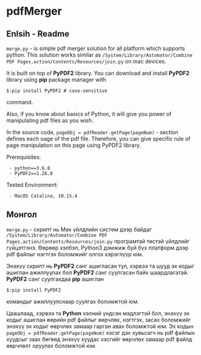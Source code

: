 # pdfMerger
## Enlsih - Readme
```merge.py``` - is simple pdf merger solution for all platform which supports python. This solution works similar as 
```/System/Library/Automator/Combine PDF Pages.action/Contents/Resources/join.py```
on mac devices. 

It is built on top of **PyPDF2** library. You can download and install **PyPDF2** library using **pip** package manager with 
```
$:pip install PyPDF2 # case-sensitive
```
command. 

Also, if you know about basics of Python, it will give you power of manipulating pdf files as you wish. 

In the source code, ```pageObj = pdfReader.getPage(pageNum)``` - section defines each oage of the pdf file. Therefore, you can give specific rule of page manipulation on this page using PyPDF2 library. 

Prerequisites: 
```
 - python==3.6.8
 - PyPDF2==1.26.0
```
Tested Environment:
```
 - MacOS Catalina, 10.15.4
```

## Монгол
```merge.py``` - скрипт нь Мак үйлдлийн систем дээр байдаг 
```/System/Library/Automator/Combine PDF Pages.action/Contents/Resources/join.py```
програмтай төстэй үйлдлийг гүйцэтгэнэ. Өөрөөр хэлбэл, Python3 дэмжиж буй бүх платформ дээр pdf файлыг нэгтгэх боломжийг олгох хэрэглүүр юм.

Энэхүү скрипт нь **PyPDF2** санг ашигласан тул, хэрвээ та шууд эх кодыг ашиглан ажиллуулах бол **PyPDF2** санг суулгасан байх шаардлагатай. 
**PyPDF2** санг суулгахдаа **pip** ашиглан 
```
$:pip install PyPDF2 
```
командыг ажиллуулснаар суулгах боломжтой юм. 

Цаашлаад, хэрвээ та **Python** хэлний үндсэн мэдлэгтэй бол, энэхүү эх кодыг ашиглан өөрийн pdf файлыг өөрчлөх, нэгтгэх, засах боломжийг энэхүү эх кодыг өөрчлөх замаар гарган авах боломжтой юм. Эх кодын ```pageObj = pdfReader.getPage(pageNum)``` хэсэг дэх хувьсагч нь pdf файлын хуудсыг заах бөгөөд энэхүү хуудас хэсгийг өөрчлөх замаар pdf файлд өөрчлөлт оруулах боломжтой юм. 


